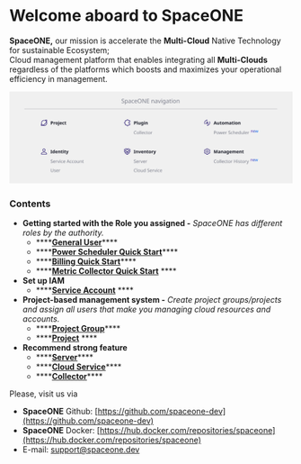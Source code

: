# Welcome aboard to SpaceONE

**SpaceONE,** our mission is accelerate the **Multi-Cloud** Native Technology for sustainable Ecosystem;   
Cloud management platform that enables integrating all **Multi-Clouds** regardless of the platforms which boosts and maximizes your operational efficiency in management.

![](.gitbook/assets/screen-shot-2021-02-18-at-9.37.23-am.png)

### **Contents**

* **Getting started with the Role you assigned -** _SpaceONE has different roles by the authority._
  * \*\*\*\*[**General User**](general-user.md)\*\*\*\*
  * \*\*\*\*[**Power Scheduler Quick Start**](power-scheduler-quick-start.md)\*\*\*\*
  * \*\*\*\*[**Billing Quick Start**](billing-quick-start.md)\*\*\*\*
  * \*\*\*\*[**Metric Collector Quick Start**](metric-collector-quick-start.md) ****
* **Set up IAM**
  * \*\*\*\*[**Service Account**](identity/service-account/) ****
* **Project-based management system -** _Create project groups/projects and assign all users that make you managing cloud resources and accounts._
  * \*\*\*\*[**Project Group**](project/project-group-management.md)\*\*\*\*
  * \*\*\*\*[**Project**](project/project-management.md) ****
* **Recommend strong feature**
  * \*\*\*\*[**Server**](https://spaceone-dev.gitbook.io/user-guide/inventory/untitled)\*\*\*\*
  * \*\*\*\*[**Cloud Service**](https://spaceone-dev.gitbook.io/user-guide/inventory/cloudservice-beta)\*\*\*\*
  * \*\*\*\*[**Collector**](https://spaceone-dev.gitbook.io/user-guide/plugin/collector)\*\*\*\*



Please, visit us via

* **SpaceONE**  Github: [https://github.com/spaceone-dev](https://github.com/spaceone-dev) 
* **SpaceONE**  Docker: [https://hub.docker.com/repositories/spaceone](https://hub.docker.com/repositories/spaceone) 
* E-mail: support@spaceone.dev

